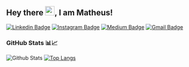 ## Hey there <img src="https://media.giphy.com/media/hvRJCLFzcasrR4ia7z/giphy.gif" width="25px">, I am Matheus!

[![Linkedin Badge](https://img.shields.io/badge/-matheusbds-blue?style=flat-square&logo=Linkedin&logoColor=white&link=https://www.linkedin.com/in/matheus-barbosa-933a73144/)](https://www.linkedin.com/in/matheus-barbosa-933a73144/)
[![Instagram Badge](https://img.shields.io/badge/-matheusbds-purple?style=flat-square&logo=instagram&logoColor=white&link=https://www.instagram.com/matheus.bsantos/?hl=pt-br)](https://www.instagram.com/matheus.bsantos/)
[![Medium Badge](https://img.shields.io/badge/-@matheusbds-03a57a?style=flat-square&labelColor=000000&logo=Medium&link=https://medium.com/@matheusbdos31)](https://medium.com/@matheusbdos31)
[![Gmail Badge](https://img.shields.io/badge/-matheusbds@gmail.com-c14438?style=flat-square&logo=Gmail&logoColor=white&link=mailto:natansl@gmail.com)](mailto:matheusbdos31@gmail.com)


### GitHub Stats 📊📈

![Github Stats](https://github-readme-stats.vercel.app/api?username=MatheusBarbosa3&theme=tokyonight&show_icons=true)
[![Top Langs](https://github-readme-stats.vercel.app/api/top-langs/?username=MatheusBarbosa3&layout=compact)](https://github.com/MatheusBarbosa3/github-readme-stats)
